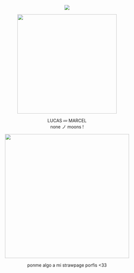 <p align="center"> <img src="https://komarev.com/ghpvc/?username=aoyagiis&label=☆彡&style=plastic&color=204cc4" </p>

<p align="center"> <img src="https://i.postimg.cc/SR0STfjm/mako.png" width="320" </p> 

 <p align="center"> LUCAS 💤 MARCEL <br> none ノ moons !

 <p align="center"> <img src="https://i.postimg.cc/15BSwQ0m/femtoya.png" width="400" </p>

 <div align="center">

ponme algo a mi strawpage porfis <33
